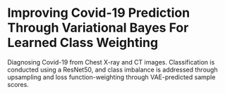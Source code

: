 # Improving Covid-19 Prediction Through Variational Bayes For Learned Class Weighting
Diagnosing Covid-19 from Chest X-ray and CT images. Classification is conducted using a ResNet50, and class imbalance is addressed through upsampling and loss function-weighting through VAE-predicted sample scores.
